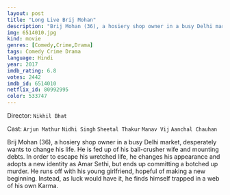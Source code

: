 ```yaml
---
layout: post
title: "Long Live Brij Mohan"
description: "Brij Mohan (36), a hosiery shop owner in a busy Delhi market, desperately wants to change his life. He is fed up of his ball-crusher wife and mounting debts. In order to escape his wretched life, he changes his appearance and adopts a new identity as Amar Sethi, but ends up committing a botched up murder. He runs off with his young girlfriend, hopeful of making a new beginning. Instead, as luck would have it, he finds himself trapped in a web of his own Karma..."
img: 6514010.jpg
kind: movie
genres: [Comedy,Crime,Drama]
tags: Comedy Crime Drama 
language: Hindi
year: 2017
imdb_rating: 6.8
votes: 2442
imdb_id: 6514010
netflix_id: 80992995
color: 533747
---
```

Director: `Nikhil Bhat`  

Cast: `Arjun Mathur` `Nidhi Singh` `Sheetal Thakur` `Manav Vij` `Aanchal Chauhan` 

Brij Mohan (36), a hosiery shop owner in a busy Delhi market, desperately wants to change his life. He is fed up of his ball-crusher wife and mounting debts. In order to escape his wretched life, he changes his appearance and adopts a new identity as Amar Sethi, but ends up committing a botched up murder. He runs off with his young girlfriend, hopeful of making a new beginning. Instead, as luck would have it, he finds himself trapped in a web of his own Karma.